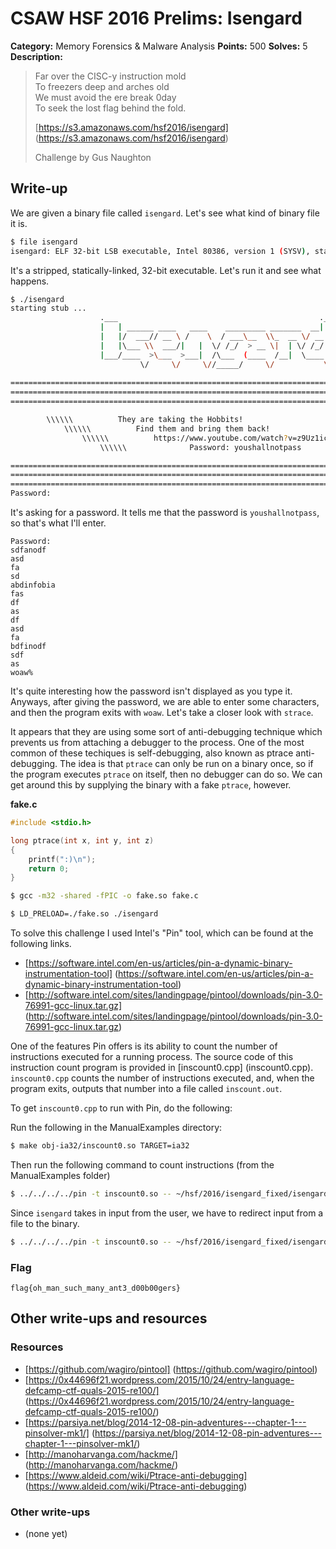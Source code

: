# CSAW HSF 2016 Prelims: Isengard

**Category:** Memory Forensics & Malware Analysis
**Points:** 500
**Solves:** 5
**Description:**

> Far over the CISC-y instruction mold <br />
> To freezers deep and arches old <br />
> We must avoid the ere break 0day <br />
> To seek the lost flag behind the fold.
>
> [https://s3.amazonaws.com/hsf2016/isengard] (https://s3.amazonaws.com/hsf2016/isengard)
>
> Challenge by Gus Naughton

## Write-up

We are given a binary file called ``isengard``. Let's see what kind of binary file it is.

```bash
$ file isengard
isengard: ELF 32-bit LSB executable, Intel 80386, version 1 (SYSV), statically linked, stripped
```

It's a stripped, statically-linked, 32-bit executable. Let's run it and see what happens.
```bash
$ ./isengard 
starting stub ...
                    .___                                             .___        ____ 
                    |   | ______ ____   ____    _________ _______  __| _/ ___  _/_   |
                    |   |/  ___// __ \ /    \  / ___\__  \\_  __ \/ __ |  \  \/ /|   |
                    |   |\___ \\  ___/|   |  \/ /_/  > __ \|  | \/ /_/ |   \   / |   |
                    |___/____  >\___  >___|  /\___  (____  /__|  \____ |    \_/  |___|
                             \/     \/     \//_____/     \/           \/              
                                                                                                            
============================================================================================================
============================================================================================================
============================================================================================================

        \\\\\\          They are taking the Hobbits!                    \\\\\\
            \\\\\\          Find them and bring them back!                  \\\\\\
                \\\\\\          https://www.youtube.com/watch?v=z9Uz1icjwrM     \\\\\\
                    \\\\\\              Password: youshallnotpass                   \\\\\\

============================================================================================================
============================================================================================================
============================================================================================================
Password: 
```

It's asking for a password. It tells me that the password is ``youshallnotpass``, so that's what I'll enter.

```
Password: 
sdfanodf
asd
fa
sd
abdinfobia
fas
df
as
df
asd
fa
bdfinodf
sdf
as
woaw%   
```

It's quite interesting how the password isn't displayed as you type it. Anyways, after giving the password, we are able to enter some characters, and then the program exits with ``woaw``. Let's take a closer look with ``strace``.



It appears that they are using some sort of anti-debugging technique which prevents us from attaching a debugger to the process. One of the most common of these techiques is self-debugging, also known as ptrace anti-debugging. The idea is that ``ptrace`` can only be run on a binary once, so if the program executes ``ptrace`` on itself, then no debugger can do so. We can get around this by supplying the binary with a fake ``ptrace``, however.

**fake.c**
```c
#include <stdio.h>

long ptrace(int x, int y, int z)
{
    printf(":)\n");
    return 0;
}
```

```bash
$ gcc -m32 -shared -fPIC -o fake.so fake.c
```

```bash
$ LD_PRELOAD=./fake.so ./isengard
```


To solve this challenge I used Intel's "Pin" tool, which can be found at the following links.

* [https://software.intel.com/en-us/articles/pin-a-dynamic-binary-instrumentation-tool] (https://software.intel.com/en-us/articles/pin-a-dynamic-binary-instrumentation-tool)
* [http://software.intel.com/sites/landingpage/pintool/downloads/pin-3.0-76991-gcc-linux.tar.gz] (http://software.intel.com/sites/landingpage/pintool/downloads/pin-3.0-76991-gcc-linux.tar.gz)

One of the features Pin offers is its ability to count the number of instructions executed for a running process. The source code of this instruction count program is provided in [inscount0.cpp] (inscount0.cpp). ``inscount0.cpp`` counts the number of instructions executed, and, when the program exits, outputs that number into a file called ``inscount.out``.

To get ``inscount0.cpp`` to run with Pin, do the following:

Run the following in the ManualExamples directory:
```bash
$ make obj-ia32/inscount0.so TARGET=ia32
```
Then run the following command to count instructions (from the ManualExamples folder)
```bash
$ ../../../../pin -t inscount0.so -- ~/hsf/2016/isengard_fixed/isengard
```

Since ``isengard`` takes in input from the user, we have to redirect input from a file to the binary.

```bash
$ ../../../../pin -t inscount0.so -- ~/hsf/2016/isengard_fixed/isengard < input
```


### Flag

``flag{oh_man_such_many_ant3_d00b00gers}``

## Other write-ups and resources

### Resources
* [https://github.com/wagiro/pintool] (https://github.com/wagiro/pintool)
* [https://0x44696f21.wordpress.com/2015/10/24/entry-language-defcamp-ctf-quals-2015-re100/] (https://0x44696f21.wordpress.com/2015/10/24/entry-language-defcamp-ctf-quals-2015-re100/)
* [https://parsiya.net/blog/2014-12-08-pin-adventures---chapter-1---pinsolver-mk1/] (https://parsiya.net/blog/2014-12-08-pin-adventures---chapter-1---pinsolver-mk1/)
* [http://manoharvanga.com/hackme/] (http://manoharvanga.com/hackme/)
* [https://www.aldeid.com/wiki/Ptrace-anti-debugging] (https://www.aldeid.com/wiki/Ptrace-anti-debugging)

### Other write-ups
* (none yet)
